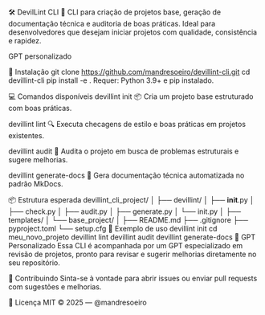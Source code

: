 🛠️ DevilLint CLI
🔧 CLI para criação de projetos base, geração de documentação técnica e auditoria de boas práticas.
Ideal para desenvolvedores que desejam iniciar projetos com qualidade, consistência e rapidez.

GPT personalizado

🚀 Instalação
git clone https://github.com/mandresoeiro/devillint-cli.git
cd devillint-cli
pip install -e .
Requer: Python 3.9+ e pip instalado.

💻 Comandos disponíveis
devillint init
📦 Cria um projeto base estruturado com boas práticas.

devillint lint
🔍 Executa checagens de estilo e boas práticas em projetos existentes.

devillint audit
🧠 Audita o projeto em busca de problemas estruturais e sugere melhorias.

devillint generate-docs
📘 Gera documentação técnica automatizada no padrão MkDocs.

📦 Estrutura esperada
devillint_cli_project/
│
├── devillint/
│   ├── __init__.py
│   ├── check.py
│   ├── audit.py
│   ├── generate.py
│   └── init.py
│
├── templates/
│   └── base_project/
│
├── README.md
├── .gitignore
├── pyproject.toml
└── setup.cfg
🧪 Exemplo de uso
devillint init
cd meu_novo_projeto
devillint lint
devillint audit
devillint generate-docs
🧠 GPT Personalizado
Essa CLI é acompanhada por um GPT especializado em revisão de projetos, pronto para revisar e sugerir melhorias diretamente no seu repositório.

🤝 Contribuindo
Sinta-se à vontade para abrir issues ou enviar pull requests com sugestões e melhorias.

📜 Licença
MIT © 2025 — @mandresoeiro
